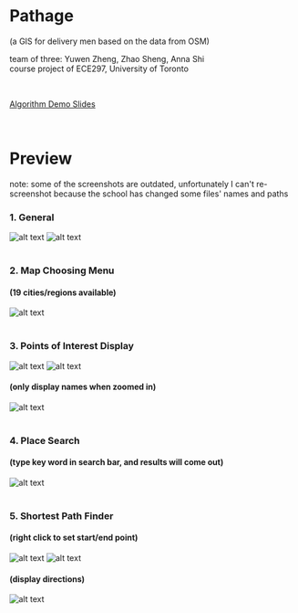 # Pathage
(a GIS for delivery men based on the data from OSM)

team of three: Yuwen Zheng, Zhao Sheng, Anna Shi  
course project of ECE297, University of Toronto

 <br/>

[Algorithm Demo Slides](https://docs.google.com/presentation/d/1pOjHdbiZ4rC0EQaRnbb_id5GiTZv8B68ORyDmSKU2QE/edit?usp=sharing) 

 <br/>




# Preview
note: some of the screenshots are outdated, unfortunately I can't re-screenshot because the school has changed some files' names and paths 

### 1. General
![alt text](https://github.com/echoztoronto/Pathage/blob/screenshot/images/image1.png)
![alt text](https://github.com/echoztoronto/Pathage/blob/screenshot/images/image7.png)
<br />
<br />

### 2. Map Choosing Menu 
#### (19 cities/regions available)
![alt text](https://github.com/echoztoronto/Pathage/blob/screenshot/images/image5.png)
<br />
<br />

### 3. Points of Interest Display
![alt text](https://github.com/echoztoronto/Pathage/blob/screenshot/images/image3.png)
![alt text](https://github.com/echoztoronto/Pathage/blob/screenshot/images/image9.png)
#### (only display names when zoomed in)
![alt text](https://github.com/echoztoronto/Pathage/blob/screenshot/images/image10.png)
<br />
<br />

### 4. Place Search
#### (type key word in search bar, and results will come out)
![alt text](https://github.com/echoztoronto/Pathage/blob/screenshot/images/image8.png)
<br />
<br />

### 5. Shortest Path Finder
#### (right click to set start/end point)
![alt text](https://github.com/echoztoronto/Pathage/blob/screenshot/images/image6.png)
![alt text](https://github.com/echoztoronto/Pathage/blob/screenshot/images/image4.png)
#### (display directions)
![alt text](https://github.com/echoztoronto/Pathage/blob/screenshot/images/image2.png)



